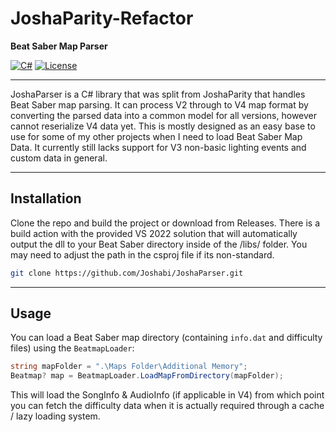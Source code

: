 # JoshaParity-Refactor

**Beat Saber Map Parser**

[![C#](https://img.shields.io/badge/language-C%23-blue.svg)](https://docs.microsoft.com/en-us/dotnet/csharp/)
[![License](https://img.shields.io/github/license/Joshabi/JoshaParser)](LICENSE)

---

JoshaParser is a C# library that was split from JoshaParity that handles Beat Saber map parsing. It can process V2 through to V4 map format by converting the parsed data into a common model for all versions, however cannot reserialize V4 data yet. This is mostly designed as an easy base to use for some of my other projects when I need to load Beat Saber Map Data. It currently still lacks support for V3 non-basic lighting events and custom data in general.

---

## Installation

Clone the repo and build the project or download from Releases. There is a build action with the provided VS 2022 solution that will automatically output the dll to your Beat Saber directory inside of the /libs/ folder. You may need to adjust the path in the csproj file if its non-standard.

```bash
git clone https://github.com/Joshabi/JoshaParser.git
```

---

## Usage

You can load a Beat Saber map directory (containing `info.dat` and difficulty files) using the `BeatmapLoader`:

```csharp
string mapFolder = ".\Maps Folder\Additional Memory";
Beatmap? map = BeatmapLoader.LoadMapFromDirectory(mapFolder);
```

This will load the SongInfo & AudioInfo (if applicable in V4) from which point you can fetch the difficulty data when it is actually required through a cache / lazy loading system.
